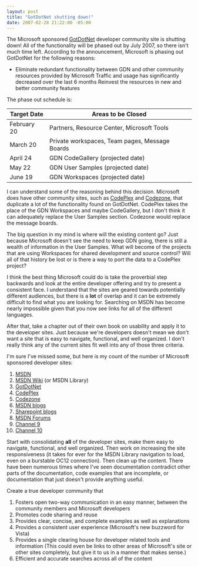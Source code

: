 ```yaml
---
layout: post
title: "GotDotNet shutting down!"
date: 2007-02-28 21:22:00 -05:00
---
```


The Microsoft sponsored [GotDotNet](http://www.gotdotnet.com/) developer community site is shutting down! All of the functionality will be phased out by July 2007, so there isn't much time left. According to the announcement, Microsoft is phasing out GotDotNet for the following reasons:

*   Eliminate redundant functionality between GDN and other community resources provided by Microsoft  Traffic and usage has significantly decreased over the last 6 months  Reinvest the resources in new and better community features 

The phase out schedule is:

 |**Target Date**|**Areas to be Closed**|
|--- |--- |
|February 20|Partners, Resource Center, Microsoft Tools|
|March 20|Private workspaces, Team pages, Message Boards|
|April 24|GDN CodeGallery (projected date)|
|May 22|GDN User Samples (projected date)|
|June 19|GDN Workspaces (projected date)|

I can understand some of the reasoning behind this decision. Microsoft does have other community sites, such as [CodePlex](http://www.codeplex.com/) and [Codezone](http://www.codezone.com/), that duplicate a lot of the functionality found on GotDotNet. CodePlex takes the place of the GDN Workspaces and maybe CodeGallery, but I don't think it can adequately replace the User Samples section. Codezone would replace the message boards.

The big question in my mind is where will the existing content go? Just because Microsoft doesn't see the need to keep GDN going, there is still a wealth of information in the User Samples. What will become of the projects that are using Workspaces for shared development and source control? Will all of that history be lost or is there a way to port the data to a CodePlex project?

I think the best thing Microsoft could do is take the proverbial step backwards and look at the entire developer offering and try to present a consistent face. I understand that the sites are geared towards potentially different audiences, but there is a **lot** of overlap and it can be extremely difficult to find what you are looking for. Searching on MSDN has become nearly impossible given that you now see links for all of the different languages.

After that, take a chapter out of their own book on usability and apply it to the developer sites. Just because we're developers doesn't mean we don't want a site that is easy to navigate, functional, and well organized. I don't really think any of the current sites fit well into any of those three criteria.

I'm sure I've missed some, but here is my count of the number of Microsoft sponsored developer sites:

1.  [MSDN](http://msdn2.microsoft.com/)
2.  [MSDN Wiki](http://msdn2.microsoft.com/library) (or MSDN Library)
3.  [GotDotNet](http://www.gotdotnet.com/)
4.  [CodePlex](http://www.codeplex.com/)
5.  [Codezone](http://www.codezone.com/)
6.  [MSDN blogs](http://blogs.msdn.com/)
7.  [Sharepoint blogs](http://sharepoint.microsoft.com/blogs/default.aspx)
8.  [MSDN Forums](http://forums.microsoft.com/)
9.  [Channel 9](http://channel9.msdn.com/)
10.  [Channel 10](http://on10.net/) 

Start with consolidating **all** of the developer sites, make them easy to navigate, functional, and well organized. Then work on increasing the site responsiveness (it takes for ever for the MSDN Library navigation to load, even on a burstable OC12 connection). Then clean up the content. There have been numerous times where I've seen documentation contradict other parts of the documentation, code examples that are incomplete, or documentation that just doesn't provide anything useful.

Create a true developer community that 

1.  Fosters open two-way communication in an easy manner, between the community members and Microsoft developers
2.  Promotes code sharing and reuse
3.  Provides clear, concise, and complete examples as well as explanations
4.  Provides a consistent user experience (Microsoft's new buzzword for Vista)
5.  Provides a single clearing house for developer related tools and information (This could even be links to other areas of Microsoft's site or other sites completely, but give it to us in a manner that makes sense.)
6.  Efficient and accurate searches across all of the content
